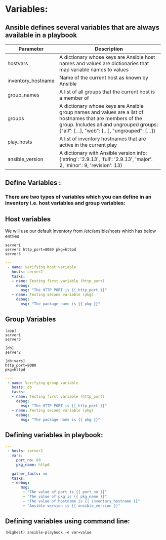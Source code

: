# Variables:
## Ansible defines several variables that are always available in a playbook

|Parameter |Description   |
|---|---|
|hostvars|A dictionary whose keys are Ansible host names and values are dictionaries that map variable names to values|
|inventory_hostname|Name of the current host as known by Ansible|
|group_names|A list of all groups that the current host is a member of|
|groups|A dictionary whose keys are Ansible group names and values are a list of hostnames that are members of the group. Includes all and ungrouped groups: {"all": […], "web": […], "ungrouped": […]}|
|play_hosts|A list of inventory hostnames that are active in the current play|
|ansible_version|A dictionary with Ansible version info: {'string': '2.9.13', 'full': '2.9.13', 'major': 2, 'minor': 9, 'revision': 13}|


## Define Variables :
### There are two types of variables which you can define in an inventory i.e. host variables and group variables:

## Host variables
We will use our default inventory from /etc/ansible/hosts which has below entries

```
server1
server2 http_port=8080 pkg=httpd
server3
```

```yml
---
 - name: Verifying host variable
   hosts: server2
   tasks:
   - name: Testing first variable (http_port)
     debug:
       msg: "The HTTP PORT is {{ http_port }}"
   - name: Testing second variable (pkg)
     debug:
       msg: "The package name is {{ pkg }}"
```

## Group Variables

```
[app]
server1
server3

[db]
server2

[db:vars]
http_port=8080
pkg=httpd
```

```yml
---
 - name: Verifying group variable
   hosts: db
   tasks:
   - name: Testing first variable (http_port)
     debug:
       msg: "The HTTP PORT is {{ http_port }}"
   - name: Testing second variable (pkg)
     debug:
       msg: "The package name is {{ pkg }}"
```



## Defining variables in playbook:

```yml
---
 - hosts: server2
   vars:
     port_no: 80
     pkg_name: httpd

   gather_facts: no
   tasks:
   - debug:
       msg:
        - "The value of port is {{ port_no }}"
        - "The value of pkg is {{ pkg_name }}"
        - "The value of hostname is {{ inventory_hostname }}"
        - "Ansible version is {{ ansible_version }}"
```

## Defining variables using command line:

```(Highest) ansible-playbook -e var=value```


